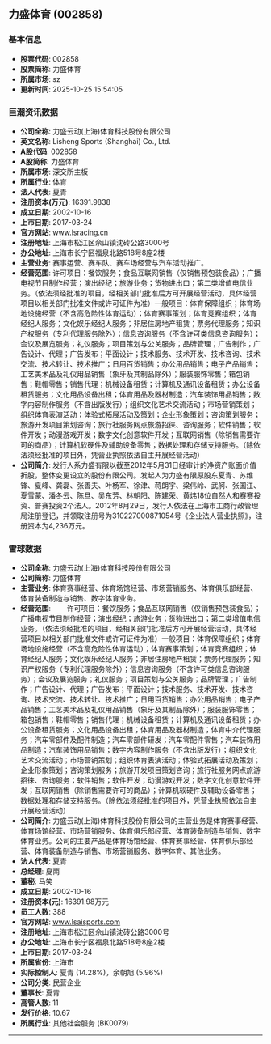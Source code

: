 ## 力盛体育 (002858)

### 基本信息

- **股票代码**: 002858
- **股票简称**: 力盛体育
- **所属市场**: sz
- **更新时间**: 2025-10-25 15:54:05

### 巨潮资讯数据

- **公司全称**: 力盛云动(上海)体育科技股份有限公司
- **英文名称**: Lisheng Sports (Shanghai) Co., Ltd.
- **A股代码**: 002858
- **A股简称**: 力盛体育
- **所属市场**: 深交所主板
- **所属行业**: 体育
- **法人代表**: 夏青
- **注册资本(万元)**: 16391.9838
- **成立日期**: 2002-10-16
- **上市日期**: 2017-03-24
- **官方网站**: www.lsracing.cn
- **注册地址**: 上海市松江区佘山镇沈砖公路3000号
- **办公地址**: 上海市长宁区福泉北路518号8座2楼
- **主营业务**: 赛事运营、赛车队、赛车场经营与汽车活动推广。
- **经营范围**: 许可项目：餐饮服务；食品互联网销售（仅销售预包装食品）；广播电视节目制作经营；演出经纪；旅游业务；货物进出口；第二类增值电信业务。（依法须经批准的项目，经相关部门批准后方可开展经营活动，具体经营项目以相关部门批准文件或许可证件为准）一般项目：体育保障组织；体育场地设施经营（不含高危险性体育运动）；体育赛事策划；体育竞赛组织；体育经纪人服务；文化娱乐经纪人服务；非居住房地产租赁；票务代理服务；知识产权服务（专利代理服务除外）；信息咨询服务（不含许可类信息咨询服务）；会议及展览服务；礼仪服务；项目策划与公关服务；品牌管理；广告制作；广告设计、代理；广告发布；平面设计；技术服务、技术开发、技术咨询、技术交流、技术转让、技术推广；日用百货销售；办公用品销售；电子产品销售；工艺美术品及礼仪用品销售（象牙及其制品除外）；服装服饰零售；箱包销售；鞋帽零售；销售代理；机械设备租赁；计算机及通讯设备租赁；办公设备租赁服务；文化用品设备出租；体育用品及器材制造；汽车装饰用品销售；数字内容制作服务（不含出版发行）；组织文化艺术交流活动；市场营销策划；组织体育表演活动；体验式拓展活动及策划；企业形象策划；咨询策划服务；旅游开发项目策划咨询；旅行社服务网点旅游招徕、咨询服务；软件销售；软件开发；动漫游戏开发；数字文化创意软件开发；互联网销售（除销售需要许可的商品）；计算机软硬件及辅助设备零售；数据处理和存储支持服务。（除依法须经批准的项目外，凭营业执照依法自主开展经营活动）
- **公司简介**: 发行人系力盛有限以截至2012年5月31日经审计的净资产账面价值折股，整体变更设立的股份有限公司。发起人为力盛有限原股东夏青、苏维锋、夏峰、龚磊、张善夫、叶杨军、徐津、蒋朗宇、梁伟岭、武舸、张国江、夏雪蒙、潘冬云、陈旦、吴东芳、林朝阳、陈建荣、黄炜18位自然人和赛赛投资、普赛投资2个法人。2012年8月29日，发行人依法在上海市工商行政管理局注册登记，并领取注册号为310227000871054号《企业法人营业执照》，注册资本为4,236万元。

### 雪球数据

- **公司全称**: 力盛云动(上海)体育科技股份有限公司
- **公司简称**: 力盛体育
- **主营业务**: 体育赛事经营、体育场馆经营、市场营销服务、体育俱乐部经营、体育装备制造与销售、数字体育业务。
- **经营范围**: 　　许可项目：餐饮服务；食品互联网销售（仅销售预包装食品）；广播电视节目制作经营；演出经纪；旅游业务；货物进出口；第二类增值电信业务。（依法须经批准的项目，经相关部门批准后方可开展经营活动，具体经营项目以相关部门批准文件或许可证件为准）一般项目：体育保障组织；体育场地设施经营（不含高危险性体育运动）；体育赛事策划；体育竞赛组织；体育经纪人服务；文化娱乐经纪人服务；非居住房地产租赁；票务代理服务；知识产权服务（专利代理服务除外）；信息咨询服务（不含许可类信息咨询服务）；会议及展览服务；礼仪服务；项目策划与公关服务；品牌管理；广告制作；广告设计、代理；广告发布；平面设计；技术服务、技术开发、技术咨询、技术交流、技术转让、技术推广；日用百货销售；办公用品销售；电子产品销售；工艺美术品及礼仪用品销售（象牙及其制品除外）；服装服饰零售；箱包销售；鞋帽零售；销售代理；机械设备租赁；计算机及通讯设备租赁；办公设备租赁服务；文化用品设备出租；体育用品及器材制造；体育中介代理服务；汽车零部件及配件制造；汽车零部件研发；汽车零配件零售；汽车装饰用品制造；汽车装饰用品销售；数字内容制作服务（不含出版发行）；组织文化艺术交流活动；市场营销策划；组织体育表演活动；体验式拓展活动及策划；企业形象策划；咨询策划服务；旅游开发项目策划咨询；旅行社服务网点旅游招徕、咨询服务；软件销售；软件开发；动漫游戏开发；数字文化创意软件开发；互联网销售（除销售需要许可的商品）；计算机软硬件及辅助设备零售；数据处理和存储支持服务。（除依法须经批准的项目外，凭营业执照依法自主开展经营活动）
- **公司简介**: 力盛云动(上海)体育科技股份有限公司的主营业务是体育赛事经营、体育场馆经营、市场营销服务、体育俱乐部经营、体育装备制造与销售、数字体育业务。公司的主要产品是体育场馆经营、体育赛事经营、体育俱乐部经营、体育装备制造与销售、市场营销服务、数字体育、其他业务。
- **法人代表**: 夏青
- **总经理**: 夏南
- **董秘**: 马笑
- **成立日期**: 2002-10-16
- **注册资本(元)**: 16391.98万元
- **员工人数**: 388
- **官方网站**: www.lsaisports.com
- **注册地址**: 上海市松江区佘山镇沈砖公路3000号
- **办公地址**: 上海市长宁区福泉北路518号8座2楼
- **上市日期**: 2017-03-24
- **所属省份**: 上海市
- **实际控制人**: 夏青 (14.28%)，余朝旭 (5.96%)
- **公司分类**: 民营企业
- **董事长**: 夏青
- **高管人数**: 11
- **发行价格**: 10.67
- **所属行业**: 其他社会服务 (BK0079)

---